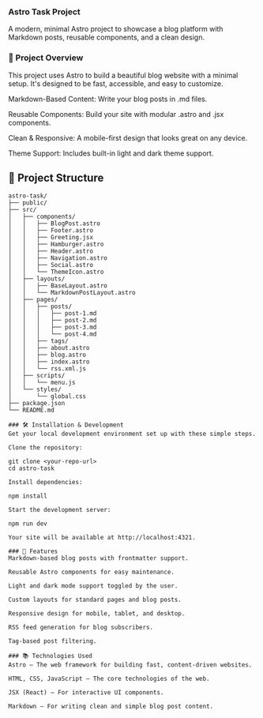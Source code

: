 ### Astro Task Project
A modern, minimal Astro project to showcase a blog platform with Markdown posts, reusable components, and a clean design.

### 🚀 Project Overview
This project uses Astro to build a beautiful blog website with a minimal setup. It's designed to be fast, accessible, and easy to customize.

Markdown-Based Content: Write your blog posts in .md files.

Reusable Components: Build your site with modular .astro and .jsx components.

Clean & Responsive: A mobile-first design that looks great on any device.

Theme Support: Includes built-in light and dark theme support.

## 📁 Project Structure

```text
astro-task/
├── public/                  
├── src/
│   ├── components/           
│   │   ├── BlogPost.astro
│   │   ├── Footer.astro
│   │   ├── Greeting.jsx
│   │   ├── Hamburger.astro
│   │   ├── Header.astro
│   │   ├── Navigation.astro
│   │   ├── Social.astro
│   │   └── ThemeIcon.astro
│   ├── layouts/             
│   │   ├── BaseLayout.astro
│   │   └── MarkdownPostLayout.astro
│   ├── pages/              
│   │   ├── posts/
│   │   │   ├── post-1.md
│   │   │   ├── post-2.md
│   │   │   ├── post-3.md
│   │   │   └── post-4.md
│   │   ├── tags/
│   │   ├── about.astro
│   │   ├── blog.astro
│   │   ├── index.astro
│   │   └── rss.xml.js
│   ├── scripts/
│   │   └── menu.js
│   └── styles/
│       └── global.css
├── package.json
└── README.md

### 🛠️ Installation & Development
Get your local development environment set up with these simple steps.

Clone the repository:

git clone <your-repo-url>
cd astro-task

Install dependencies:

npm install

Start the development server:

npm run dev

Your site will be available at http://localhost:4321.

### 📝 Features
Markdown-based blog posts with frontmatter support.

Reusable Astro components for easy maintenance.

Light and dark mode support toggled by the user.

Custom layouts for standard pages and blog posts.

Responsive design for mobile, tablet, and desktop.

RSS feed generation for blog subscribers.

Tag-based post filtering.

### 📚 Technologies Used
Astro – The web framework for building fast, content-driven websites.

HTML, CSS, JavaScript – The core technologies of the web.

JSX (React) – For interactive UI components.

Markdown – For writing clean and simple blog post content.